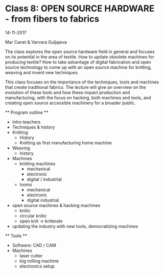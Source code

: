 # Class 8: OPEN SOURCE HARDWARE - from fibers to fabrics

14-11-2017

Mar Canet & Varvara Guljajeva

The class explores the open source hardware field in general and focuses on its potential in the area of textile. How to update obsolete machines for producing textile? How to take advantage of digital fabrication and open source technology to come up with an open source machine for knitting, weaving and invent new techniques. 

This class focuses on the importance of the techniques, tools and machines that create traditional fabrics. The lecture will give an overview on the evolution of these tools and how these impact production and manufacturing, with the focus on hacking, both machines and tools, and creating open source accessible machinery for a broader public.

** Program outline **

- Intro teachers
- Techniques & history
- Knitting
  - History
  - Knitting as first manufacturing home machine
- Weaving
  - history
- Machines
  - knitting machines
    - mechanical
    - electronic
    - digital / industrial
  - looms
    - mechanical
    - electronic
    - digital industrial
- open source machines & hacking machines
  - knitic
  - circular knitic
  - open knit -> kniterate
- updating the industry with new tools, democratizing machines


** Tools **

- Software: CAD / CAM
- Machines
  - laser cutter 
  - big milling machine
  - electronics setup
